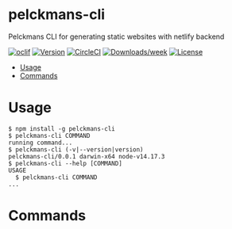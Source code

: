 pelckmans-cli
=============

Pelckmans CLI for generating static websites with netlify backend

[![oclif](https://img.shields.io/badge/cli-oclif-brightgreen.svg)](https://oclif.io)
[![Version](https://img.shields.io/npm/v/pelckmans-cli.svg)](https://npmjs.org/package/pelckmans-cli)
[![CircleCI](https://circleci.com/gh/Euricom/pelckmans-cli/tree/master.svg?style=shield)](https://circleci.com/gh/Euricom/pelckmans-cli/tree/master)
[![Downloads/week](https://img.shields.io/npm/dw/pelckmans-cli.svg)](https://npmjs.org/package/pelckmans-cli)
[![License](https://img.shields.io/npm/l/pelckmans-cli.svg)](https://github.com/Euricom/pelckmans-cli/blob/master/package.json)

<!-- toc -->
* [Usage](#usage)
* [Commands](#commands)
<!-- tocstop -->
# Usage
<!-- usage -->
```sh-session
$ npm install -g pelckmans-cli
$ pelckmans-cli COMMAND
running command...
$ pelckmans-cli (-v|--version|version)
pelckmans-cli/0.0.1 darwin-x64 node-v14.17.3
$ pelckmans-cli --help [COMMAND]
USAGE
  $ pelckmans-cli COMMAND
...
```
<!-- usagestop -->
# Commands
<!-- commands -->

<!-- commandsstop -->
